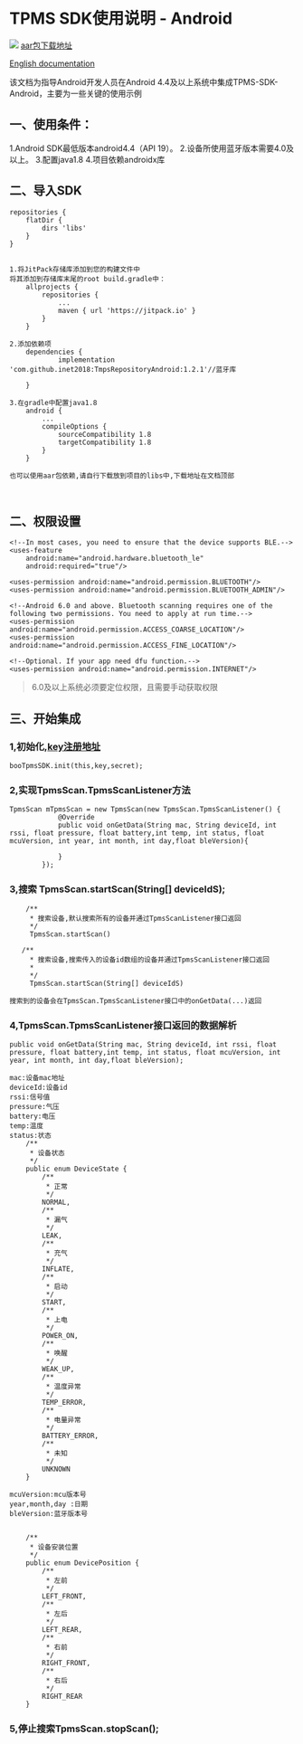 
# TPMS SDK使用说明 - Android
[![](https://jitpack.io/v/inet2018/TmpsRepositoryAndroid.svg)](https://jitpack.io/#inet2018/TmpsRepositoryAndroid)
[aar包下载地址](https://github.com/inet2018/TmpsRepositoryAndroid/releases)

[English documentation](README.md)

该文档为指导Android开发人员在Android 4.4及以上系统中集成TPMS-SDK-Android，主要为一些关键的使用示例
## 一、使用条件：
1.Android SDK最低版本android4.4（API 19）。
2.设备所使用蓝牙版本需要4.0及以上。
3.配置java1.8
4.项目依赖androidx库

## 二、导入SDK


```
repositories {
    flatDir {
        dirs 'libs'
    }
}


1.将JitPack存储库添加到您的构建文件中
将其添加到存储库末尾的root build.gradle中：
	allprojects {
		repositories {
			...
			maven { url 'https://jitpack.io' }
		}
	}

2.添加依赖项
	dependencies {
	        implementation 'com.github.inet2018:TmpsRepositoryAndroid:1.2.1'//蓝牙库

	}

3.在gradle中配置java1.8
    android {
        ...
        compileOptions {
            sourceCompatibility 1.8
            targetCompatibility 1.8
        }
    }

也可以使用aar包依赖,请自行下载放到项目的libs中,下载地址在文档顶部



```

## 二、权限设置

```
<!--In most cases, you need to ensure that the device supports BLE.-->
<uses-feature
    android:name="android.hardware.bluetooth_le"
    android:required="true"/>

<uses-permission android:name="android.permission.BLUETOOTH"/>
<uses-permission android:name="android.permission.BLUETOOTH_ADMIN"/>

<!--Android 6.0 and above. Bluetooth scanning requires one of the following two permissions. You need to apply at run time.-->
<uses-permission android:name="android.permission.ACCESS_COARSE_LOCATION"/>
<uses-permission android:name="android.permission.ACCESS_FINE_LOCATION"/>

<!--Optional. If your app need dfu function.-->
<uses-permission android:name="android.permission.INTERNET"/>
```

>  6.0及以上系统必须要定位权限，且需要手动获取权限

## 三、开始集成



### 1,初始化,[key注册地址](http://sdk.aicare.net.cn/register)
```
booTpmsSDK.init(this,key,secret);
```

### 2,实现TpmsScan.TpmsScanListener方法
```
TpmsScan mTpmsScan = new TpmsScan(new TpmsScan.TpmsScanListener() {
            @Override
            public void onGetData(String mac, String deviceId, int rssi, float pressure, float battery,int temp, int status, float mcuVersion, int year, int month, int day,float bleVersion){

            }
        });
```
### 3,搜索 TpmsScan.startScan(String[] deviceIdS);
```
    /**
     * 搜索设备,默认搜索所有的设备并通过TpmsScanListener接口返回
     */
     TpmsScan.startScan()

   /**
     * 搜索设备,搜索传入的设备id数组的设备并通过TpmsScanListener接口返回
     *
     */
     TpmsScan.startScan(String[] deviceIdS)

搜索到的设备会在TpmsScan.TpmsScanListener接口中的onGetData(...)返回
```
### 4,TpmsScan.TpmsScanListener接口返回的数据解析
```
public void onGetData(String mac, String deviceId, int rssi, float pressure, float battery,int temp, int status, float mcuVersion, int year, int month, int day,float bleVersion);

mac:设备mac地址
deviceId:设备id
rssi:信号值
pressure:气压
battery:电压
temp:温度
status:状态
    /**
     * 设备状态
     */
    public enum DeviceState {
        /**
         * 正常
         */
        NORMAL,
        /**
         * 漏气
         */
        LEAK,
        /**
         * 充气
         */
        INFLATE,
        /**
         * 启动
         */
        START,
        /**
         * 上电
         */
        POWER_ON,
        /**
         * 唤醒
         */
        WEAK_UP,
        /**
         * 温度异常
         */
        TEMP_ERROR,
        /**
         * 电量异常
         */
        BATTERY_ERROR,
        /**
         * 未知
         */
        UNKNOWN
    }

mcuVersion:mcu版本号
year,month,day :日期
bleVersion:蓝牙版本号


    /**
     * 设备安装位置
     */
    public enum DevicePosition {
        /**
         * 左前
         */
        LEFT_FRONT,
        /**
         * 左后
         */
        LEFT_REAR,
        /**
         * 右前
         */
        RIGHT_FRONT,
        /**
         * 右后
         */
        RIGHT_REAR
    }

```
### 5,停止搜索TpmsScan.stopScan();
